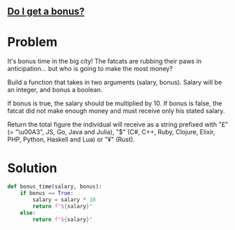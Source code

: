 ## [Do I get a bonus?](https://www.codewars.com/kata/56f6ad906b88de513f000d96)

# Problem

It's bonus time in the big city! The fatcats are rubbing their paws in anticipation... but who is going to make the most money?

Build a function that takes in two arguments (salary, bonus). Salary will be an integer, and bonus a boolean.

If bonus is true, the salary should be multiplied by 10. If bonus is false, the fatcat did not make enough money and must receive only his stated salary.

Return the total figure the individual will receive as a string prefixed with "£" (= "\u00A3", JS, Go, Java and Julia), "$" (C#, C++, Ruby, Clojure, Elixir, PHP, Python, Haskell and Lua) or "¥" (Rust).

# Solution
```Python
def bonus_time(salary, bonus):
    if bonus == True:
        salary = salary * 10
        return f"${salary}"
    else:
        return f"${salary}"
```

